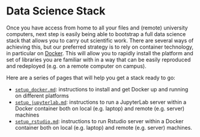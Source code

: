 # Data Science Stack

Once you have access from home to all your files and (remote) university computers, next step is easily being able to bootstrap a full data science stack that allows you to carry out scientific work. There are several ways of achieving this, but our preferred strategy is to rely on container technology, in particular on [Docker](https://www.docker.com/). This will allow you to rapidly install the platform and set of libraries you are familiar with in a way that can be easily reproduced and redeployed (e.g. on a remote computer on campus).

Here are a series of pages that will help you get a stack ready to go:

- [`setup_docker.md`](06_docker.md): instructions to install and get Docker
  up and running on different platforms
- [`setup_jupyterlab.md`](07_jupyterlab.md): instructions to run a JupyterLab server within a Docker container both on local (e.g. laptop) and remote (e.g. server) machines
- [`setup_rstudio.md`](08_RStudio.md): instructions to run Rstudio server within a Docker container both on local (e.g. laptop) and remote (e.g. server) machines.


